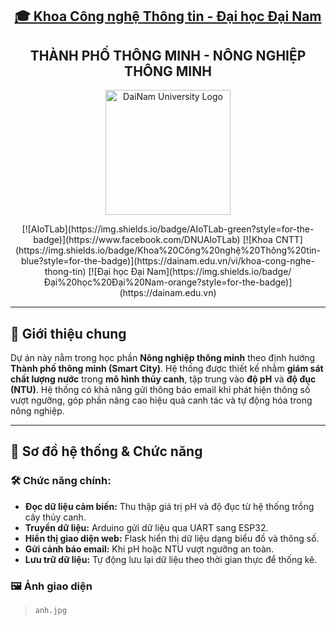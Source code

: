 <h2 align="center">
    <a href="https://dainam.edu.vn/vi/khoa-cong-nghe-thong-tin">
        🎓 Khoa Công nghệ Thông tin - Đại học Đại Nam
    </a>
</h2>

<h2 align="center">
    THÀNH PHỐ THÔNG MINH - NÔNG NGHIỆP THÔNG MINH
</h2>

<p align="center">
    <img src="dnu_logo.png" alt="DaiNam University Logo" width="200"/><br>
</p>

<p align="center">
    [![AIoTLab](https://img.shields.io/badge/AIoTLab-green?style=for-the-badge)](https://www.facebook.com/DNUAIoTLab)
    [![Khoa CNTT](https://img.shields.io/badge/Khoa%20Công%20nghệ%20Thông%20tin-blue?style=for-the-badge)](https://dainam.edu.vn/vi/khoa-cong-nghe-thong-tin)
    [![Đại học Đại Nam](https://img.shields.io/badge/Đại%20học%20Đại%20Nam-orange?style=for-the-badge)](https://dainam.edu.vn)
</p>

---

## 📌 Giới thiệu chung

Dự án này nằm trong học phần **Nông nghiệp thông minh** theo định hướng **Thành phố thông minh (Smart City)**. Hệ thống được thiết kế nhằm **giám sát chất lượng nước** trong **mô hình thủy canh**, tập trung vào **độ pH** và **độ đục (NTU)**. Hệ thống có khả năng gửi thông báo email khi phát hiện thông số vượt ngưỡng, góp phần nâng cao hiệu quả canh tác và tự động hóa trong nông nghiệp.

---

## 🧭 Sơ đồ hệ thống & Chức năng

### 🛠 Chức năng chính:
- **Đọc dữ liệu cảm biến:** Thu thập giá trị pH và độ đục từ hệ thống trồng cây thủy canh.
- **Truyền dữ liệu:** Arduino gửi dữ liệu qua UART sang ESP32.
- **Hiển thị giao diện web:** Flask hiển thị dữ liệu dạng biểu đồ và thông số.
- **Gửi cảnh báo email:** Khi pH hoặc NTU vượt ngưỡng an toàn.
- **Lưu trữ dữ liệu:** Tự động lưu lại dữ liệu theo thời gian thực để thống kê.

### 🖼️ Ảnh giao diện
> `anh.jpg`
